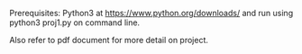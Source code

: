 Prerequisites: 
	Python3 at https://www.python.org/downloads/ and run using python3 proj1.py on command line.

Also refer to pdf document for more detail on project.
